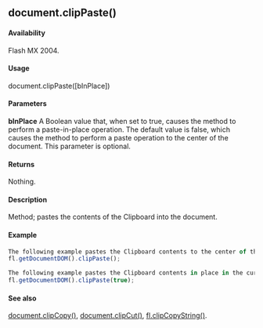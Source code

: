 ## document.clipPaste()

#### Availability

Flash MX 2004.

#### Usage

document.clipPaste([bInPlace])

#### Parameters

**bInPlace** A Boolean value that, when set to true, causes the method to perform a paste-in-place operation. The default value is false, which causes the method to perform a paste operation to the center of the document. This parameter is optional.

#### Returns

Nothing.

#### Description

Method; pastes the contents of the Clipboard into the document.

#### Example

```javascript
The following example pastes the Clipboard contents to the center of the document:
fl.getDocumentDOM().clipPaste();

The following example pastes the Clipboard contents in place in the current document:
fl.getDocumentDOM().clipPaste(true);

```
#### See also

[document.clipCopy()](../Document_object/docume30.md), [document.clipCut()](../Document_object/docume31.md), [fl.clipCopyString()](../flash_object_(fl)/fl6.md).
